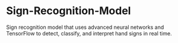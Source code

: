 # Sign-Recognition-Model
Sign recognition model that uses advanced neural networks and TensorFlow to detect, classify, and interpret hand signs in real time.
